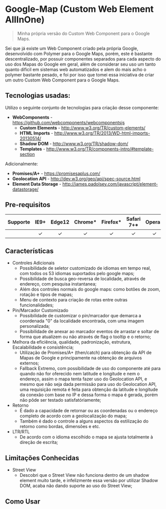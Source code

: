 # Google-Map (Custom Web Element AllInOne)

> Minha própria versão do Custom Web Component para o Google Maps.

Sei que já existe um Web Component criado pela própria Google, 
desenvolvido com Polymer para o Google Maps, porém, este é 
bastante descentralizado, por possuir componentes separados para 
cada aspecto do uso dos Mapas do Google em geral, além de considerar
seu uso um tanto quanto dificil em sistemas web automatizados e alem
do mais acho o polymer bastante pesado, e foi por isso que tomei essa
iniciativa de criar um outro Custom Web Component para o Google Maps.

## Tecnologias usadas:

Utilizo o seguinte conjunto de tecnologias para criação desse componente:

- **WebComponents** - https://github.com/webcomponents/webcomponentsjs
  - **Custom Elements** - http://www.w3.org/TR/custom-elements/
  - **HTML Imports** - http://www.w3.org/TR/2013/WD-html-imports-20130514/
  - **Shadow DOM** - http://www.w3.org/TR/shadow-dom/
  - **Templates** - http://www.w3.org/TR/components-intro/#template-section

Adicionalmente:

- **Promises/A+** - https://promisesaplus.com/
- **Geolocation API** - http://dev.w3.org/geo/api/spec-source.html
- **Element Data Storage** - http://james.padolsey.com/javascript/element-datastorage/


## Pre-requisitos

| Supporte   | IE9+ | Edge12 | Chrome* | Firefox* | Safari 7+* | Opera* | Chrome Android* | Mobile Safari* |
| ---------- |:----:|:------:|:-------:|:--------:|:----------:|:------:|:---------------:|:--------------:|
|            |  ✓   |    ✓   |    ✓    |     ✓    |      ✓    |    ✓   |        ✓        |        ✓       |


## Características
- Controles Adicionais
  - Possibilidade de seletor customizado de idiomas em tempo real, com todos os 53 idiomas suportados pelo google maps;
  - Possibilidade de busca geo-reversa de localidade, através de endereço, com pesquisa instantanea;
  - Além dos controles normais do google maps: como botões de zoom, rotação e tipos de mapas;
  - Menu de contexto para criação de rotas entre outras funcionalidades;
- Pin/Marcador Customizado
  - Possibilidade de customizar o pin/marcador que demarca a coordenada "0" da localidade encontrada, com uma imagem personalizada;
  - Possibilidade de anexar ao marcador eventos de arrastar e soltar de forma que atualizem ou não através de flag o tooltip e o retorno;
- Melhora da eficiência, qualidade, padronização, estrutura, Escalabilidade e consistência;
  - Utilização de Promises/A+ (then/catch) para obtenção da API de Mapas de Google e principamente na obtenção de arquivos externos;
  - Fallback Extremo, com possibilidade de uso do componente até para quando não for oferecido nem latitude e longitude e nem o endereço, assim o mapa tenta fazer uso do Geolocation API, e mesmo que não seja dada permissão para uso do Geolocation API, uma requisição remota é feita para obtenção da latitude e longitude da conexão com base no IP e dessa forma o mapa é gerada, porém não pôde ser testado satisfatóriamente;
- Retorno
  - É dado a capacidade de retornar ou as coordenadas ou o endereço completo de acordo com a geolocalização do mapa;
  - Também é dado o controle a alguns aspectos da estilização do retorno como bordas, dimensões e etc.
- LTR/RTL
  - De acordo com o idioma escolhido o mapa se ajusta totalmente à direção de escrita;


## Limitações Conhecidas
- Street View
  - Descobri que o Street View não funciona dentro de um shadow element muito tarde, e infelizmente essa versão por utilizar Shadow DOM, acaba não dando suporte ao uso do Street View;


## Como Usar

